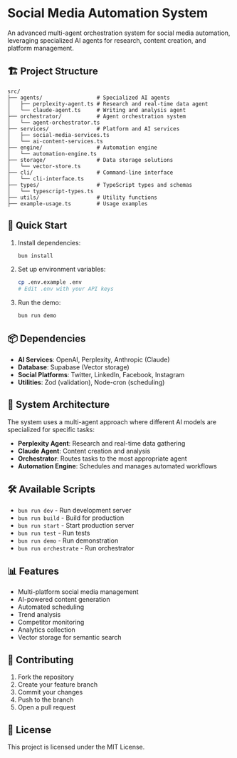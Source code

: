 # Social Media Automation System

An advanced multi-agent orchestration system for social media automation, leveraging specialized AI agents for research, content creation, and platform management.

## 🏗️ Project Structure

```
src/
├── agents/                 # Specialized AI agents
│   ├── perplexity-agent.ts # Research and real-time data agent
│   └── claude-agent.ts     # Writing and analysis agent
├── orchestrator/           # Agent orchestration system
│   └── agent-orchestrator.ts
├── services/               # Platform and AI services
│   ├── social-media-services.ts
│   └── ai-content-services.ts
├── engine/                 # Automation engine
│   └── automation-engine.ts
├── storage/                # Data storage solutions
│   └── vector-store.ts
├── cli/                    # Command-line interface
│   └── cli-interface.ts
├── types/                  # TypeScript types and schemas
│   └── typescript-types.ts
├── utils/                  # Utility functions
├── example-usage.ts        # Usage examples
```

## 🚀 Quick Start

1. Install dependencies:
   ```bash
   bun install
   ```

2. Set up environment variables:
   ```bash
   cp .env.example .env
   # Edit .env with your API keys
   ```

3. Run the demo:
   ```bash
   bun run demo
   ```

## 📦 Dependencies

- **AI Services**: OpenAI, Perplexity, Anthropic (Claude)
- **Database**: Supabase (Vector storage)
- **Social Platforms**: Twitter, LinkedIn, Facebook, Instagram
- **Utilities**: Zod (validation), Node-cron (scheduling)

## 🧠 System Architecture

The system uses a multi-agent approach where different AI models are specialized for specific tasks:

- **Perplexity Agent**: Research and real-time data gathering
- **Claude Agent**: Content creation and analysis
- **Orchestrator**: Routes tasks to the most appropriate agent
- **Automation Engine**: Schedules and manages automated workflows

## 🛠️ Available Scripts

- `bun run dev` - Run development server
- `bun run build` - Build for production
- `bun run start` - Start production server
- `bun run test` - Run tests
- `bun run demo` - Run demonstration
- `bun run orchestrate` - Run orchestrator

## 📊 Features

- Multi-platform social media management
- AI-powered content generation
- Automated scheduling
- Trend analysis
- Competitor monitoring
- Analytics collection
- Vector storage for semantic search

## 🤝 Contributing

1. Fork the repository
2. Create your feature branch
3. Commit your changes
4. Push to the branch
5. Open a pull request

## 📄 License

This project is licensed under the MIT License.
